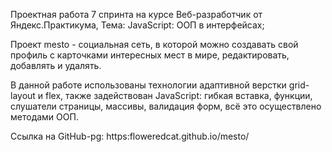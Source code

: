 Проектная работа 7 спринта на курсе Веб-разработчик от Яндекс.Практикума,
Тема: JavaScript: ООП в интерфейсах;

Проект mesto - социальная сеть, в которой можно создавать свой профиль с карточками интересных мест в мире, редактировать, добавлять и удалять.

В данной работе использованы технологии адаптивной верстки grid-layout и flex, 
также задействован JavaScript: гибкая вставка, функции, слушатели страницы, массивы, валидация форм, всё это осуществлено методами ООП.

Ссылка на GitHub-pg: https:floweredcat.github.io/mesto/